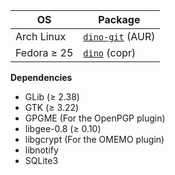 | OS           | Package|
| ------------ | ------ |
| Arch Linux   | [`dino-git`](https://aur.archlinux.org/packages/dino-git/) (AUR)     |
| Fedora ≥ 25  | [`dino`](https://copr.fedorainfracloud.org/coprs/larma/dino/) (copr) |

**Dependencies**

* GLib (≥ 2.38)
* GTK (≥ 3.22)
* GPGME (For the OpenPGP plugin)
* libgee-0.8 (≥ 0.10)
* libgcrypt (For the OMEMO plugin)
* libnotify
* SQLite3